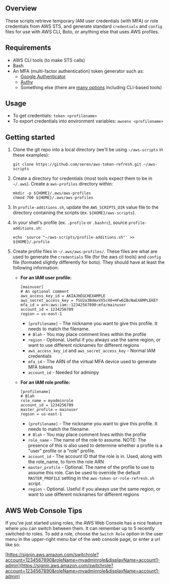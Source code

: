 ## Overview

These scripts retrieve temporary IAM user credentials (with MFA) or role credentials from AWS STS, and generate standard `credentials` and `config` files for use with AWS CLI, Boto, or anything else that uses AWS profiles.

## Requirements

- AWS CLI tools (to make STS calls)
- Bash
- An MFA (multi-factor authentication) token generator such as:
	- [Google Authenticator](https://www.google.com/search?q=google+authenticator)
	- [Authy](https://authy.com/download/)
	- Something else (there are [many options](https://www.google.com/search?q=2-factor+authentication+download) including CLI-based tools)


## Usage
- To get credentials: `token <profilename>`
- To export credentials into environment variables: `awsenv <profilename>`


## Getting started

1. Clone the git repo into a local directory (we'll be using `~/aws-scripts` in these examples):

	~~~
	git clone https://github.com/seren/aws-token-refresh.git ~/aws-scripts
	~~~

2. Create a directory for credentials (most tools expect them to be in `~/.aws`). Create a `aws-profiles` directory within:

	~~~
	mkdir -p ${HOME}/.aws/aws-profiles
	chmod 700 ${HOME}/.aws/aws-profiles
	~~~

3. In `profile-additions.sh`, update the `AWS_SCRIPTS_DIR` value file to the directory containing the scripts (ex. `${HOME}/aws-scripts`).

4. In your shell's profile (ex. `.profile` or `.bashrc`), source `profile-additions.sh`:

	~~~
	echo 'source "~/aws-scripts/profile-additions.sh"' >> ${HOME}/.profile
	~~~

5. Create profile files in `~/.aws/aws-profiles/`. These files are what are used to generate the `credentials` file (for the aws cli tools) and `config` file (formated slightly differently for boto). They should have at least the following information:

	- **For an IAM user profile:**

		~~~
		[mainuser]
		# An optional comment
		aws_access_key_id = AKIAJHEGCHEXAMPLE
		aws_secret_access_key = fSU2a3BdmxVX5cX0+HFw6IBcNaEXAMPLEKEY
		mfa_id = arn:aws:iam::12342567890:mfa/mainuser
		account_id = 1234256789
		region = us-east-1
		~~~
	
		- `[profilename]` - The nickname you want to give this profile. It needs to match the filename.
		- `# Blah` - You may place comment lines within the profile
		- `region` - Optional. Useful if you always use the same region, or want to use different nicknames for different regions
		- `aws_access_key_id` and `aws_secret_access_key` - Normal IAM credentials
		- `mfa_id` - The ARN of the virtual MFA device used to generate MFA tokens
		- `account_id` - Needed for adminpy


	- **For an IAM role profile:**

		~~~
		[profilename]
		# Blah
		role_name = myadminrole
		account_id = 1234256789
		master_profile = mainuser
		region = us-east-1
		~~~

		- `[profilename]` - The nickname you want to give this profile. It needs to match the filename.
		- `# Blah` - You may place comment lines within the profile
		- `role_name` - The name of the role to assume. NOTE: The presence of this is also used to determine whether a profile is a "user" profile or a "role" profile.
		- `account_id` - The account ID that the role is in. Used, along with the role_name, to form the role ARN
		- `master_profile` - Optional. The name of the profile to use to assume this role. Can be used to override the default `MASTER_PROFILE` setting in the `aws-token-or-role-refresh.sh` script.
		- `region` - Optional. Useful if you always use the same region, or want to use different nicknames for different regions


## AWS Web Console Tips

If you've just started using roles, the AWS Web Console has a nice feature where you can switch between them. It can remember up to 5 recently switched-to roles. To add a role, choose the `Switch Role` option in the user menu in the upper-right menu bar of the web console page, or enter a url like so:

[https://signin.aws.amazon.com/switchrole?account=1234567890&roleName=myadminrole&displayName=account1-admin](https://signin.aws.amazon.com/switchrole?account=1234567890&roleName=myadminrole&displayName=account1-admin)
